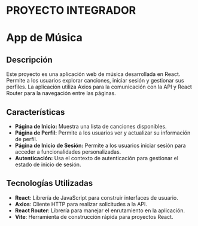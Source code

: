 # PROYECTO INTEGRADOR
# App de Música

## Descripción

Este proyecto es una aplicación web de música desarrollada en React. Permite a los usuarios explorar canciones, iniciar sesión y gestionar sus perfiles. La aplicación utiliza Axios para la comunicación con la API y React Router para la navegación entre las páginas.

## Características

- **Página de Inicio:** Muestra una lista de canciones disponibles.
- **Página de Perfil:** Permite a los usuarios ver y actualizar su información de perfil.
- **Página de Inicio de Sesión:** Permite a los usuarios iniciar sesión para acceder a funcionalidades personalizadas.
- **Autenticación:** Usa el contexto de autenticación para gestionar el estado de inicio de sesión.

## Tecnologías Utilizadas

- **React**: Librería de JavaScript para construir interfaces de usuario.
- **Axios**: Cliente HTTP para realizar solicitudes a la API.
- **React Router**: Librería para manejar el enrutamiento en la aplicación.
- **Vite**: Herramienta de construcción rápida para proyectos React.

